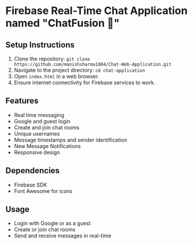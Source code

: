 # Firebase Real-Time Chat Application named "ChatFusion 💬"

## Setup Instructions

1. Clone the repository: `git clone https://github.com/manishsharma1804/Chat-Web-Application.git`
2. Navigate to the project directory: `cd chat-application`
3. Open `index.html` in a web browser.
4. Ensure internet connectivity for Firebase services to work.

## Features

- Real time messaging  
- Google and guest login
- Create and join chat rooms
- Unique usernames
- Message timestamps and sender identification
- New Message Notifications
- Responsive design

## Dependencies

- Firebase SDK
- Font Awesome for icons

## Usage

- Login with Google or as a guest
- Create or join chat rooms
- Send and receive messages in real-time
